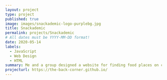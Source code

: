 ```yaml
---
layout: project
type: project
published: true
image: images/snackademic-logo-purplebg.jpg
title: Snackademic
permalink: projects/Snackademic
# All dates must be YYYY-MM-DD format!
date: 2020-05-14
labels:
  - JavaScript
  - Web Design
  - HTML
summary: Me and a group designed a website for finding food places on campus using meteor-react. 
projecturl: https://the-back-corner.github.io/
---
```


